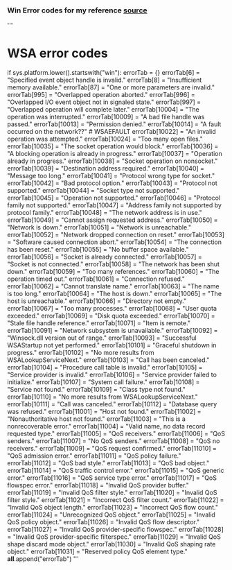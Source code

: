 ### Win Error codes for my reference [source](https://github.com/python/cpython/blob/3.13/Lib/socket.py)
'''
# WSA error codes
if sys.platform.lower().startswith("win"):
    errorTab = {}
    errorTab[6] = "Specified event object handle is invalid."
    errorTab[8] = "Insufficient memory available."
    errorTab[87] = "One or more parameters are invalid."
    errorTab[995] = "Overlapped operation aborted."
    errorTab[996] = "Overlapped I/O event object not in signaled state."
    errorTab[997] = "Overlapped operation will complete later."
    errorTab[10004] = "The operation was interrupted."
    errorTab[10009] = "A bad file handle was passed."
    errorTab[10013] = "Permission denied."
    errorTab[10014] = "A fault occurred on the network??"  # WSAEFAULT
    errorTab[10022] = "An invalid operation was attempted."
    errorTab[10024] = "Too many open files."
    errorTab[10035] = "The socket operation would block."
    errorTab[10036] = "A blocking operation is already in progress."
    errorTab[10037] = "Operation already in progress."
    errorTab[10038] = "Socket operation on nonsocket."
    errorTab[10039] = "Destination address required."
    errorTab[10040] = "Message too long."
    errorTab[10041] = "Protocol wrong type for socket."
    errorTab[10042] = "Bad protocol option."
    errorTab[10043] = "Protocol not supported."
    errorTab[10044] = "Socket type not supported."
    errorTab[10045] = "Operation not supported."
    errorTab[10046] = "Protocol family not supported."
    errorTab[10047] = "Address family not supported by protocol family."
    errorTab[10048] = "The network address is in use."
    errorTab[10049] = "Cannot assign requested address."
    errorTab[10050] = "Network is down."
    errorTab[10051] = "Network is unreachable."
    errorTab[10052] = "Network dropped connection on reset."
    errorTab[10053] = "Software caused connection abort."
    errorTab[10054] = "The connection has been reset."
    errorTab[10055] = "No buffer space available."
    errorTab[10056] = "Socket is already connected."
    errorTab[10057] = "Socket is not connected."
    errorTab[10058] = "The network has been shut down."
    errorTab[10059] = "Too many references."
    errorTab[10060] = "The operation timed out."
    errorTab[10061] = "Connection refused."
    errorTab[10062] = "Cannot translate name."
    errorTab[10063] = "The name is too long."
    errorTab[10064] = "The host is down."
    errorTab[10065] = "The host is unreachable."
    errorTab[10066] = "Directory not empty."
    errorTab[10067] = "Too many processes."
    errorTab[10068] = "User quota exceeded."
    errorTab[10069] = "Disk quota exceeded."
    errorTab[10070] = "Stale file handle reference."
    errorTab[10071] = "Item is remote."
    errorTab[10091] = "Network subsystem is unavailable."
    errorTab[10092] = "Winsock.dll version out of range."
    errorTab[10093] = "Successful WSAStartup not yet performed."
    errorTab[10101] = "Graceful shutdown in progress."
    errorTab[10102] = "No more results from WSALookupServiceNext."
    errorTab[10103] = "Call has been canceled."
    errorTab[10104] = "Procedure call table is invalid."
    errorTab[10105] = "Service provider is invalid."
    errorTab[10106] = "Service provider failed to initialize."
    errorTab[10107] = "System call failure."
    errorTab[10108] = "Service not found."
    errorTab[10109] = "Class type not found."
    errorTab[10110] = "No more results from WSALookupServiceNext."
    errorTab[10111] = "Call was canceled."
    errorTab[10112] = "Database query was refused."
    errorTab[11001] = "Host not found."
    errorTab[11002] = "Nonauthoritative host not found."
    errorTab[11003] = "This is a nonrecoverable error."
    errorTab[11004] = "Valid name, no data record requested type."
    errorTab[11005] = "QoS receivers."
    errorTab[11006] = "QoS senders."
    errorTab[11007] = "No QoS senders."
    errorTab[11008] = "QoS no receivers."
    errorTab[11009] = "QoS request confirmed."
    errorTab[11010] = "QoS admission error."
    errorTab[11011] = "QoS policy failure."
    errorTab[11012] = "QoS bad style."
    errorTab[11013] = "QoS bad object."
    errorTab[11014] = "QoS traffic control error."
    errorTab[11015] = "QoS generic error."
    errorTab[11016] = "QoS service type error."
    errorTab[11017] = "QoS flowspec error."
    errorTab[11018] = "Invalid QoS provider buffer."
    errorTab[11019] = "Invalid QoS filter style."
    errorTab[11020] = "Invalid QoS filter style."
    errorTab[11021] = "Incorrect QoS filter count."
    errorTab[11022] = "Invalid QoS object length."
    errorTab[11023] = "Incorrect QoS flow count."
    errorTab[11024] = "Unrecognized QoS object."
    errorTab[11025] = "Invalid QoS policy object."
    errorTab[11026] = "Invalid QoS flow descriptor."
    errorTab[11027] = "Invalid QoS provider-specific flowspec."
    errorTab[11028] = "Invalid QoS provider-specific filterspec."
    errorTab[11029] = "Invalid QoS shape discard mode object."
    errorTab[11030] = "Invalid QoS shaping rate object."
    errorTab[11031] = "Reserved policy QoS element type."
    __all__.append("errorTab")
'''